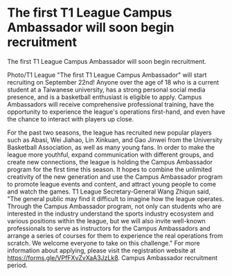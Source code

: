 #  The first T1 League Campus Ambassador will soon begin recruitment 
  The first T1 League Campus Ambassador will soon begin recruitment.

 Photo/T1 League "The first T1 League Campus Ambassador" will start recruiting on September 22nd! Anyone over the age of 18 who is a current student at a Taiwanese university, has a strong personal social media presence, and is a basketball enthusiast is eligible to apply. Campus Ambassadors will receive comprehensive professional training, have the opportunity to experience the league's operations first-hand, and even have the chance to interact with players up close.

 For the past two seasons, the league has recruited new popular players such as Abasi, Wei Jiahao, Lin Xinkuan, and Gao Jinwei from the University Basketball Association, as well as many young fans. In order to make the league more youthful, expand communication with different groups, and create new connections, the league is holding the Campus Ambassador program for the first time this season. It hopes to combine the unlimited creativity of the new generation and use the Campus Ambassador program to promote league events and content, and attract young people to come and watch the games. T1 League Secretary-General Wang Zhiqun said, "The general public may find it difficult to imagine how the league operates. Through the Campus Ambassador program, not only can students who are interested in the industry understand the sports industry ecosystem and various positions within the league, but we will also invite well-known professionals to serve as instructors for the Campus Ambassadors and arrange a series of courses for them to experience the real operations from scratch. We welcome everyone to take on this challenge." For more information about applying, please visit the registration website at https://forms.gle/VPfFXvZvXaA3JzLk8. Campus Ambassador recruitment period.